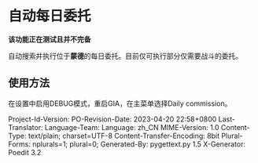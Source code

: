 # 自动每日委托
**该功能正在测试且并不完备**

自动搜索并执行位于**蒙德**的每日委托。目前仅可执行部分仅需要战斗的委托。

## 使用方法

在设置中启用DEBUG模式，重启GIA，在主菜单选择Daily commission。

Project-Id-Version: 
PO-Revision-Date: 2023-04-20 22:58+0800
Last-Translator: 
Language-Team: 
Language: zh_CN
MIME-Version: 1.0
Content-Type: text/plain; charset=UTF-8
Content-Transfer-Encoding: 8bit
Plural-Forms: nplurals=1; plural=0;
Generated-By: pygettext.py 1.5
X-Generator: Poedit 3.2


